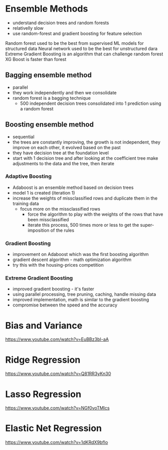 # Ensemble Methods
- understand decision trees and random forests
- relativelly slow
- use random-forest and gradient boosting for feature selection

Random forest used to be the best from supervised ML models for structured data
Neural network used to be the best for unstructured dara
Extreme Gradient Boosting is an algorithm that can challenge random forest
XG Boost is faster than forest

## Bagging ensemble method
- parallel
- they work independently and then we consolidate
- random forest is a bagging technique 
    - 500 independent decision trees consolidated into 1 prediction using a random forest

## Boosting ensemble method
- sequential
- the trees are constantly improving, the growth is not independent, they improve on each other, it evolved based on the past
- they have decision tree at the foundation level
- start with 1 decision tree and after looking at the coefficient tree make adjustments to the data and the tree, then iterate

### Adaptive Boosting
- Adaboost is an ensemble method based on decision trees
- model 1 is created (iteration 1)
- increase the weights of missclassified rows and duplicate them in the training data
    - focus more on the missclassified rows
        - force the algorithm to play with the weights of the rows that have been missclassified
        - iterate this process, 500 times more or less to get the super-imposition of the rules

### Gradient Boosting
- improvement on Adaboost which was the first boosting algorithm
- gradient descent algorithm - math optimization algorithm
- try this with the housing-prices competition

### Extreme Gradient Boosting
- improved gradient boosting - it's faster
- using parallel processing, tree pruning, caching, handle missing data
- improved implementation, math is similar to the gradient boosting
- compromise between the speed and the accuracy

# Bias and Variance 
https://www.youtube.com/watch?v=EuBBz3bI-aA

# Ridge Regression
https://www.youtube.com/watch?v=Q81RR3yKn30

# Lasso Regression
https://www.youtube.com/watch?v=NGf0voTMlcs

# Elastic Net Regression
https://www.youtube.com/watch?v=1dKRdX9bfIo